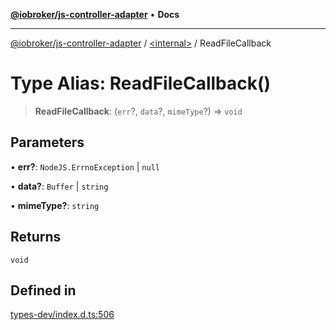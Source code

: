[**@iobroker/js-controller-adapter**](../../README.md) • **Docs**

***

[@iobroker/js-controller-adapter](../../globals.md) / [\<internal\>](../README.md) / ReadFileCallback

# Type Alias: ReadFileCallback()

> **ReadFileCallback**: (`err`?, `data`?, `mimeType`?) => `void`

## Parameters

• **err?**: `NodeJS.ErrnoException` \| `null`

• **data?**: `Buffer` \| `string`

• **mimeType?**: `string`

## Returns

`void`

## Defined in

[types-dev/index.d.ts:506](https://github.com/ioBroker/ioBroker.js-controller/blob/fe9fbf6b684b474bc0dfc453eb28790be874895e/packages/types-dev/index.d.ts#L506)
